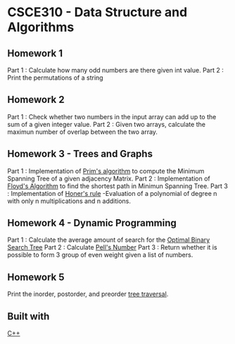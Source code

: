 # CSCE310 - Data Structure and Algorithms

##  Homework 1

Part 1 : Calculate how many odd numbers are there given int value.
Part 2 : Print the permutations of a string

##  Homework 2

Part 1 : Check whether two numbers in the input array can add up to the sum of a given integer value.
Part 2 : Given two arrays, calculate the maximun number of overlap between the two array.

##  Homework 3 - Trees and Graphs

Part 1 : Implementation of [Prim's algorithm](https://en.wikipedia.org/wiki/Prim%27s_algorithm) to compute the Minimum Spanning Tree of a given adjacency Matrix.
Part 2 : Implementation of [Floyd's Algorithm](https://en.wikipedia.org/wiki/Floyd%E2%80%93Warshall_algorithm)
to find the shortest path in Minimun Spanning Tree.
Part 3 : Implementation of [Honer's rule](https://www.math10.com/en/algebra/horner.html) -Evaluation of a 
polynomial of degree n with only n multiplications and n additions.

## Homework 4 - Dynamic Programming

Part 1 : Calculate the average amount of search for the [Optimal Binary Search Tree](https://en.wikipedia.org/wiki/Optimal_binary_search_tree)
Part 2 : Calculate [Pell's Number](https://en.wikipedia.org/wiki/Pell_number)
Part 3 : Return whether it is possible to form 3 group of even weight given a list of numbers.

##  Homework 5

Print the inorder, postorder, and preorder [tree traversal](https://www.geeksforgeeks.org/tree-traversals-inorder-preorder-and-postorder/).

## Built with 
 [C++](http://www.cplusplus.com/)
